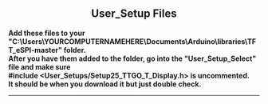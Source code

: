 
<br>

<div align="center">
  
  ## User_Setup Files

</div>

<b>Add these files to your "C:\Users\YOURCOMPUTERNAMEHERE\Documents\Arduino\libraries\TFT_eSPI-master" folder. <br>
After you have them added to the folder, go into the "User_Setup_Select" file and make sure <br> #include <User_Setups/Setup25_TTGO_T_Display.h> is uncommented. <br>
It should be when you download it but just double check.</b>

<hr>
<br>

